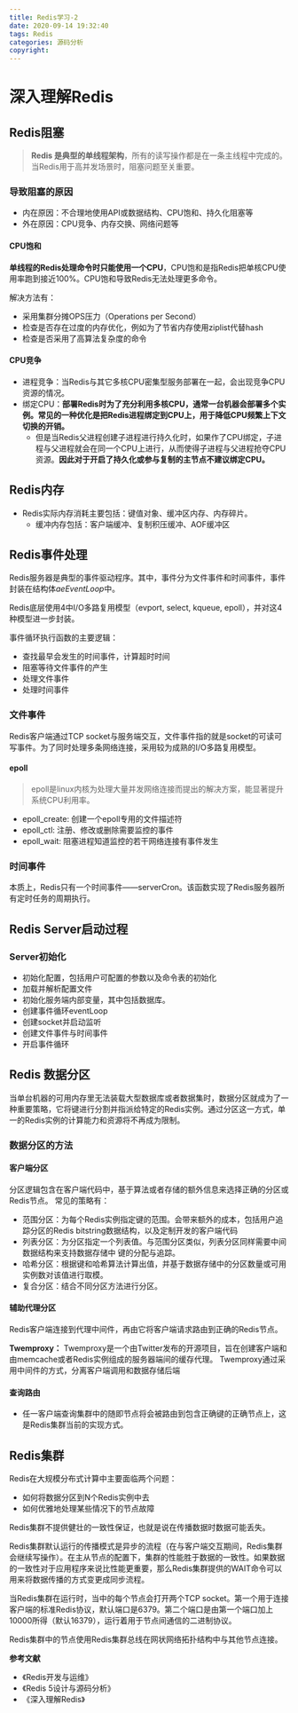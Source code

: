 ```yaml
---
title: Redis学习-2
date: 2020-09-14 19:32:40
tags: Redis 
categories: 源码分析
copyright:
---
```


# 深入理解Redis

## Redis阻塞

> **Redis 是典型的单线程架构**，所有的读写操作都是在一条主线程中完成的。当Redis用于高并发场景时，阻塞问题至关重要。

### 导致阻塞的原因

- 内在原因：不合理地使用API或数据结构、CPU饱和、持久化阻塞等
- 外在原因：CPU竞争、内存交换、网络问题等

#### CPU饱和

 **单线程的Redis处理命令时只能使用一个CPU**，CPU饱和是指Redis把单核CPU使用率跑到接近100%。CPU饱和导致Redis无法处理更多命令。

 解决方法有：
 - 采用集群分摊OPS压力（Operations per Second）
 - 检查是否存在过度的内存优化，例如为了节省内存使用ziplist代替hash
 - 检查是否采用了高算法复杂度的命令

#### CPU竞争

- 进程竞争：当Redis与其它多核CPU密集型服务部署在一起，会出现竞争CPU资源的情况。
- 绑定CPU：**部署Redis时为了充分利用多核CPU，通常一台机器会部署多个实例。常见的一种优化是把Redis进程绑定到CPU上，用于降低CPU频繁上下文切换的开销。**
    - 但是当Redis父进程创建子进程进行持久化时，如果作了CPU绑定，子进程与父进程就会在同一个CPU上进行，从而使得子进程与父进程抢夺CPU资源。**因此对于开启了持久化或参与复制的主节点不建议绑定CPU。**

## Redis内存

- Redis实际内存消耗主要包括：键值对象、缓冲区内存、内存碎片。
  - 缓冲内存包括：客户端缓冲、复制积压缓冲、AOF缓冲区 

## Redis事件处理

Redis服务器是典型的事件驱动程序。其中，事件分为文件事件和时间事件，事件封装在结构体*aeEventLoop*中。

Redis底层使用4中I/O多路复用模型（evport, select, kqueue, epoll），并对这4种模型进一步封装。

事件循环执行函数的主要逻辑：
- 查找最早会发生的时间事件，计算超时时间
- 阻塞等待文件事件的产生
- 处理文件事件
- 处理时间事件

### 文件事件

Redis客户端通过TCP socket与服务端交互，文件事件指的就是socket的可读可写事件。为了同时处理多条网络连接，采用较为成熟的I/O多路复用模型。


#### epoll

> epoll是linux内核为处理大量并发网络连接而提出的解决方案，能显著提升系统CPU利用率。

- epoll_create: 创建一个epoll专用的文件描述符
- epoll_ctl: 注册、修改或删除需要监控的事件
- epoll_wait: 阻塞进程知道监控的若干网络连接有事件发生

### 时间事件

本质上，Redis只有一个时间事件——serverCron。该函数实现了Redis服务器所有定时任务的周期执行。

## Redis Server启动过程

### Server初始化

- 初始化配置，包括用户可配置的参数以及命令表的初始化
- 加载并解析配置文件
- 初始化服务端内部变量，其中包括数据库。
- 创建事件循环eventLoop
- 创建socket并启动监听
- 创建文件事件与时间事件
- 开启事件循环

## Redis 数据分区

当单台机器的可用内存里无法装载大型数据库或者数据集时，数据分区就成为了一种重要策略，它将键进行分割并指派给特定的Redis实例。通过分区这一方式，单一的Redis实例的计算能力和资源将不再成为限制。

### 数据分区的方法

#### 客户端分区
分区逻辑包含在客户端代码中，基于算法或者存储的额外信息来选择正确的分区或Redis节点。
常见的策略有：
- 范围分区：为每个Redis实例指定键的范围。会带来额外的成本，包括用户追踪分区的Redis bitstring数据结构，以及定制开发的客户端代码
- 列表分区：为分区指定一个列表值。与范围分区类似，列表分区同样需要中间数据结构来支持数据存储中 键的分配与追踪。
- 哈希分区：根据键和哈希算法计算出值，并基于数据存储中的分区数量或可用实例数对该值进行取模。
- 复合分区：结合不同分区方法进行分区。
#### 辅助代理分区
Redis客户端连接到代理中间件，再由它将客户端请求路由到正确的Redis节点。

**Twemproxy：**
Twemproxy是一个由Twitter发布的开源项目，旨在创建客户端和由memcache或者Redis实例组成的服务器端间的缓存代理。
Twemproxy通过采用中间件的方式，分离客户端调用和数据存储后端

#### 查询路由
- 任一客户端查询集群中的随即节点将会被路由到包含正确键的正确节点上，这是Redis集群当前的实现方式。

## Redis集群
Redis在大规模分布式计算中主要面临两个问题：
- 如何将数据分区到N个Redis实例中去
- 如何优雅地处理某些情况下的节点故障

Redis集群不提供健壮的一致性保证，也就是说在传播数据时数据可能丢失。

Redis集群默认运行的传播模式是异步的流程（在与客户端交互期间，Redis集群会继续写操作）。在主从节点的配置下，集群的性能胜于数据的一致性。如果数据的一致性对于应用程序来说比性能更重要，那么Redis集群提供的WAIT命令可以用来将数据传播的方式变更成同步流程。

当Redis集群在运行时，当中的每个节点会打开两个TCP socket。第一个用于连接客户端的标准Redis协议，默认端口是6379。第二个端口是由第一个端口加上10000所得（默认16379），运行着用于节点间通信的二进制协议。

Redis集群中的节点使用Redis集群总线在网状网络拓扑结构中与其他节点连接。

**参考文献**
- 《Redis开发与运维》
- 《Redis 5设计与源码分析》
- 《深入理解Redis》
